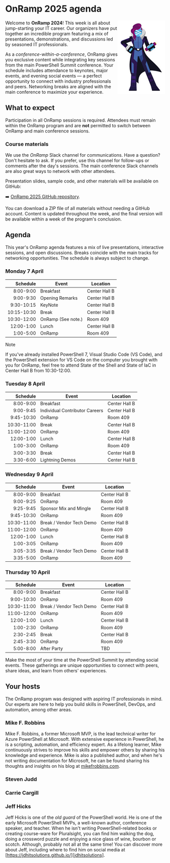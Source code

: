 # OnRamp 2025 agenda

<img align="right" src="images/PowerShell-transparent-thumb.jpg" alt="PowerShell hero image." >

Welcome to **OnRamp 2024**! This week is all about jump-starting your IT career. Our organizers have
put together an incredible program featuring a mix of presentations, demonstrations, and discussions
led by seasoned IT professionals.

As a _conference-within-a-conference_, OnRamp gives you exclusive content while integrating key
sessions from the main PowerShell Summit conference. Your schedule includes attendance to keynotes,
major events, and evening social events — a perfect opportunity to connect with industry
professionals and peers. Networking breaks are aligned with the main conference to maximize your
experience.

## What to expect

Participation in all OnRamp sessions is required. Attendees must remain within the OnRamp program
and are **not** permitted to switch between OnRamp and main conference sessions.

### Course materials

We use the _OnRamp_ Slack channel for communications. Have a question? Don't hesitate to ask. If you
prefer, use this channel for follow-ups or comments after the day's sessions. The main conference
Slack channels are also great ways to network with other attendees.

Presentation slides, sample code, and other materials will be available on GitHub:

➡️ [OnRamp 2025 GitHub repository][onramp-2025].

You can download a ZIP file of all materials without needing a GitHub account. Content is updated
throughout the week, and the final version will be available within a week of the program's
conclusion.

## Agenda

This year's OnRamp agenda features a mix of live presentations, interactive sessions, and open
discussions. Breaks coincide with the main tracks for networking opportunities. The schedule is
always subject to change.

### Monday 7 April

|  Schedule   |       Event        |   Location    |
| ----------: | ------------------ | ------------- |
|   8:00-9:00 | Breakfast          | Center Hall B |
|   9:00-9:30 | Opening Remarks    | Center Hall B |
|  9:30-10:15 | KeyNote            | Center Hall B |
| 10:15-10:30 | Break              | Center Hall B |
| 10:30-12:00 | OnRamp (See note.) | Room 409      |
|  12:00-1:00 | Lunch              | Center Hall B |
|   1:00-5:00 | OnRamp             | Room 409      |

> [!NOTE]
> If you've already installed PowerShell 7, Visual Studio Code (VS Code), and the PowerShell
> extension for VS Code on the computer you brought with you for OnRamp, feel free to attend State
> of the Shell and State of IaC in Center Hall B from 10:30-12:00.

### Tuesday 8 April

|  Schedule   |             Event              |   Location    |
| ----------: | ------------------------------ | ------------- |
|   8:00-9:00 | Breakfast                      | Center Hall B |
|   9:00-9:45 | Individual Contributor Careers | Center Hall B |
|  9:45-10:30 | OnRamp                         | Room 409      |
| 10:30-11:00 | Break                          | Center Hall B |
| 11:00-12:00 | OnRamp                         | Room 409      |
|  12:00-1:00 | Lunch                          | Center Hall B |
|   1:00-3:00 | OnRamp                         | Room 409      |
|   3:00-3:30 | Break                          | Center Hall B |
|   3:30-6:00 | Lightning Demos                | Center Hall B |

### Wednesday 9 April

|  Schedule   |          Event           |   Location    |
| ----------: | ------------------------ | ------------- |
|   8:00-9:00 | Breakfast                | Center Hall B |
|   9:00-9:25 | OnRamp                   | Room 409      |
|   9:25-9:45 | Sponsor Mix and Mingle   | Center Hall B |
|  9:45-10:30 | OnRamp                   | Room 409      |
| 10:30-11:00 | Break / Vendor Tech Demo | Center Hall B |
| 11:00-12:00 | OnRamp                   | Room 409      |
|  12:00-1:00 | Lunch                    | Center Hall B |
|   1:00-3:05 | OnRamp                   | Room 409      |
|   3:05-3:35 | Break / Vendor Tech Demo | Center Hall B |
|   3:35-5:00 | OnRamp                   | Room 409      |

### Thursday 10 April

|  Schedule   |          Event           |   Location    |
| ----------: | ------------------------ | ------------- |
|   8:00-9:00 | Breakfast                | Center Hall B |
|  9:00-10:30 | OnRamp                   | Room 409      |
| 10:30-11:00 | Break / Vendor Tech Demo | Center Hall B |
| 11:00-12:00 | OnRamp                   | Room 409      |
|  12:00-1:00 | Lunch                    | Center Hall B |
|   1:00-2:30 | OnRamp                   | Room 409      |
|   2:30-2:45 | Break                    | Center Hall B |
|   2:45-3:30 | OnRamp                   | Room 409      |
|   5:00-8:00 | After Party              | TBD           |

Make the most of your time at the PowerShell Summit by attending social events. These gatherings are
unique opportunities to connect with peers, share ideas, and learn from others' experiences.

## Your hosts

The OnRamp program was designed with aspiring IT professionals in mind. Our experts are here to help
you build skills in PowerShell, DevOps, and automation, among other areas.

### Mike F. Robbins

Mike F. Robbins, a former Microsoft MVP, is the lead technical writer for Azure PowerShell at
Microsoft. With extensive experience in PowerShell, he is a scripting, automation, and efficiency
expert. As a lifelong learner, Mike continuously strives to improve his skills and empower others by
sharing his knowledge and experience. Mike is also a published author, and when he's not writing
documentation for Microsoft, he can be found sharing his thoughts and insights on his blog at
[mikefrobbins.com][mikefrobbins.com].

### Steven Judd

### Carrie Cargill

### Jeff Hicks

Jeff Hicks is one of the _old guard_ of the PowerShell world. He is one of the early Microsoft
PowerShell MVPs, a well-known author, conference speaker, and teacher. When he isn't writing
PowerShell-related books or creating course-ware for Pluralsight, you can find him walking the dog,
doing a crossword puzzle and enjoying a nice glass of wine, bourbon or scotch. Although, probably
not all at the same time! You can discover more about Jeff, including where to find him on social
media at [https://jdhitsolutions.github.io/][jdhitsolutions].

<!-- link references -->

[onramp-2025]: https://github.com/devops-collective-inc/OnRamp-2025
[jdhitsolutions]: https://jdhitsolutions.github.io
[mikefrobbins.com]: https://mikefrobbins.com/
